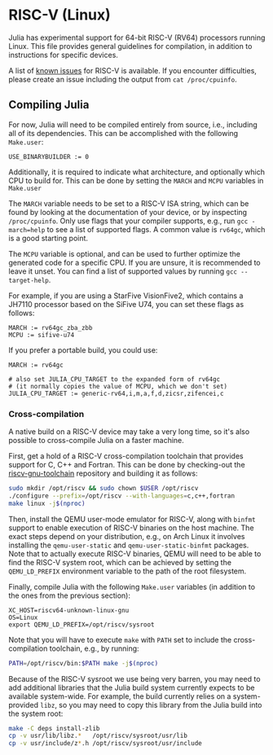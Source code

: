 # RISC-V (Linux)

Julia has experimental support for 64-bit RISC-V (RV64) processors running Linux. This file provides general guidelines for compilation, in addition to instructions for specific devices.

A list of [known issues](https://github.com/JuliaLang/julia/labels/system:riscv) for RISC-V is available. If you encounter difficulties, please create an issue including the output from `cat /proc/cpuinfo`.

## Compiling Julia

For now, Julia will need to be compiled entirely from source, i.e., including all of its dependencies. This can be accomplished with the following `Make.user`:

```make
USE_BINARYBUILDER := 0
```

Additionally, it is required to indicate what architecture, and optionally which CPU to build for. This can be done by setting the `MARCH` and `MCPU` variables in `Make.user`

The `MARCH` variable needs to be set to a RISC-V ISA string, which can be found by looking at the documentation of your device, or by inspecting `/proc/cpuinfo`. Only use flags that your compiler supports, e.g., run `gcc -march=help` to see a list of supported flags. A common value is `rv64gc`, which is a good starting point.

The `MCPU` variable is optional, and can be used to further optimize the generated code for a specific CPU. If you are unsure, it is recommended to leave it unset. You can find a list of supported values by running `gcc --target-help`.

For example, if you are using a StarFive VisionFive2, which contains a JH7110 processor based on the SiFive U74, you can set these flags as follows:

```make
MARCH := rv64gc_zba_zbb
MCPU := sifive-u74
```

If you prefer a portable build, you could use:

```make
MARCH := rv64gc

# also set JULIA_CPU_TARGET to the expanded form of rv64gc
# (it normally copies the value of MCPU, which we don't set)
JULIA_CPU_TARGET := generic-rv64,i,m,a,f,d,zicsr,zifencei,c
```

### Cross-compilation

A native build on a RISC-V device may take a very long time, so it's also possible to cross-compile Julia on a faster machine.

First, get a hold of a RISC-V cross-compilation toolchain that provides support for C, C++ and Fortran. This can be done by checking-out the [riscv-gnu-toolchain](https://github.com/riscv-collab/riscv-gnu-toolchain) repository and building it as follows:

```sh
sudo mkdir /opt/riscv && sudo chown $USER /opt/riscv
./configure --prefix=/opt/riscv --with-languages=c,c++,fortran
make linux -j$(nproc)
```

Then, install the QEMU user-mode emulator for RISC-V, along with `binfmt` support to enable execution of RISC-V binaries on the host machine. The exact steps depend on your distribution, e.g., on Arch Linux it involves installing the `qemu-user-static` and `qemu-user-static-binfmt` packages. Note that to actually execute RISC-V binaries, QEMU will need to be able to find the RISC-V system root, which can be achieved by setting the `QEMU_LD_PREFIX` environment variable to the path of the root filesystem.

Finally, compile Julia with the following `Make.user` variables (in addition to the ones from the previous section):

```make
XC_HOST=riscv64-unknown-linux-gnu
OS=Linux
export QEMU_LD_PREFIX=/opt/riscv/sysroot
```

Note that you will have to execute `make` with `PATH` set to include the cross-compilation toolchain, e.g., by running:

```sh
PATH=/opt/riscv/bin:$PATH make -j$(nproc)
```

Because of the RISC-V sysroot we use being very barren, you may need to add additional libraries that the Julia build system currently expects to be available system-wide. For example, the build currently relies on a system-provided `libz`, so you may need to copy this library from the Julia build into the system root:

```sh
make -C deps install-zlib
cp -v usr/lib/libz.*   /opt/riscv/sysroot/usr/lib
cp -v usr/include/z*.h /opt/riscv/sysroot/usr/include
```
